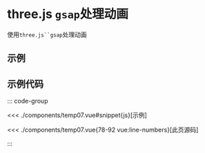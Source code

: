 <script setup>
import temp from './components/temp07.vue'
</script>

# three.js `gsap`处理动画

使用`three.js``gsap`处理动画


## 示例

<ClientOnly>
  <temp/>
</ClientOnly>

## 示例代码

::: code-group

<<< ./components/temp07.vue#snippet{js}[示例]

<<< ./components/temp07.vue{78-92 vue:line-numbers}[此页源码]

:::
